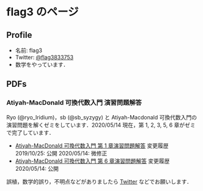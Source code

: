 # flag3 のページ

## Profile
- 名前: flag3
- Twitter: [@flag3833753](https://twitter.com/flag3833753)
- 数学をやっています．

## PDFs

### Atiyah-MacDonald 可換代数入門 演習問題解答
Ryo (@ryo_Iridium)，sb (@sb_syzygy) と Atiyah-Macdonald 可換代数入門の演習問題を解くゼミをしています．2020/05/14 現在，第 1, 2, 3, 5, 6 章がゼミで完了しています．

- [Atiyah-MacDonald 可換代数入門 第 1 章演習問題解答](atiyah-macdonald/Rings_and_Ideals.pdf)
  変更履歴    
  2019/10/25: 公開
  2020/05/14: 微修正
- [Atiyah-MacDonald 可換代数入門 第 6 章演習問題解答](atiyah-macdonald/Chain_Conditions.pdf)
  変更履歴
  2020/05/14: 公開

誤植，数学的誤り，不明点などがありましたら [Twitter](https://twitter.com/flag3833753) などでお願いします．
